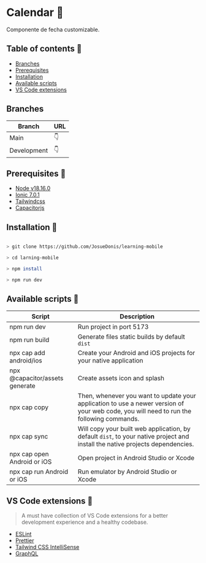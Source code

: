 # Calendar 📅

Componente de fecha customizable.

## Table of contents  📌

- [Branches](#branches-)
- [Prerequisites](#prerequisites-)
- [Installation](#installation-)
- [Available scripts](#available-scripts-)
- [VS Code extensions](#vs-code-extensions-)

## Branches
|Branch|URL  |
|--|--|
| Main | 👇 |
| Development| 👇 |

## Prerequisites 🌱

 - [Node v18.16.0](https://nodejs.org/en/) 
 - [Ionic 7.0.1](https://ionicframework.com/docs/cli)
 - [Tailwindcss](https://tailwindcss.com/docs/installation)
 - [Capacitorjs](https://capacitorjs.com/docs/getting-started)

##  Installation 🤖

```bash

> git clone https://github.com/JosueDonis/learning-mobile

> cd larning-mobile

> npm install

> npm run dev

```
  
##  Available scripts 🐍
|Script|Description  |
|--|--|
| npm run dev | Run project in port 5173 |
| npm run build| Generate files static builds by default `dist` |
| npx cap add android/ios| Create your Android and iOS projects for your native application|
| npx @capacitor/assets generate | Create assets icon and splash |
| npx cap copy| Then, whenever you want to update your application to use a newer version of your web code, you will need to run the following commands.|
| npx cap sync| Will copy your built web application, by default `dist`, to your native project and install the native projects dependencies.|
| npx cap open Android or iOS| Open project in Android Studio or Xcode |
| npx cap run Android or iOS| Run emulator by Android Studio or Xcode |

    

##  VS Code extensions 🧩

> A must have collection of VS Code extensions for a better development experience and a healthy codebase.

- [ESLint](https://marketplace.visualstudio.com/items?itemName=dbaeumer.vscode-eslint)
- [Prettier](https://marketplace.visualstudio.com/items?itemName=esbenp.prettier-vscode)
- [Tailwind CSS IntelliSense](https://marketplace.visualstudio.com/items?itemName=bradlc.vscode-tailwindcss)
- [GraphQL](https://marketplace.visualstudio.com/items?itemName=GraphQL.vscode-graphql)

